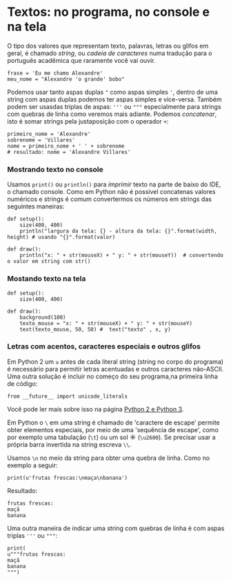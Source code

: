 # Textos: no programa, no console e na tela

O tipo dos valores que representam texto, palavras, letras ou glifos em geral, é chamado *string*, ou *cadeia de caracteres* numa tradução para o português acadêmica que raramente você vai ouvir.

```pyde
frase = 'Eu me chamo Alexandre'
meu_nome = "Alexandre 'o grande' bobo"
```

Podemos usar tanto aspas duplas `"`  como aspas simples `'`, dentro de uma string com aspas duplas podemos ter aspas simples e vice-versa. Também podem ser usasdas triplas de aspas: `'''` ou `"""` especialmente para strings com quebras de linha como veremos mais adiante. Podemos *concatenar*, isto é somar strings pela justaposição com o operador `+`:

```pyde
primeiro_nome = 'Alexandre'
sobrenome = 'Villares'
nome = primeiro_nome + ' ' + sobrenome
# resultado: nome = 'Alexandre Villares'
```

### Mostrando texto no console

Usamos `print()` ou `println()` para *imprimir* texto na parte de baixo do IDE, o chamado console. Como em Python não é possível concatenas valores numéricos e strings é comum convertermos os números em strings das seguintes maneiras: 

```pyde
def setup():
    size(400, 400)
    println("largura da tela: {} - altura da tela: {}".format(width, height) # usando "{}".format(valor)

def draw():
    println("x: " + str(mouseX) + " y: " + str(mouseY))  # convertendo o valor em string com str()
```

### Mostando texto na tela

```pyde
def setup():
    size(400, 400)

def draw():
    background(100)
    texto_mouse = "x: " + str(mouseX) + " y: " + str(mouseY) 
    text(texto_mouse, 50, 50) #  text("texto" , x, y) 
```

### Letras com acentos, caracteres especiais e outros glifos

Em Python 2 um `u` antes de cada literal string (string no corpo do programa) é necessário para permitir letras acentuadas e outros caracteres não-ASCII. Uma outra solução é incluir no começo do seu programa,na primeira linha de código:

```pyde
from __future__ import unicode_literals
```

Você pode ler mais sobre isso na página [Python 2 e Python 3](https://github.com/villares/material-aulas/blob/master/Processing-Python/futuro.md).

Em Python o `\` em uma string é chamado de 'caractere de escape' permite obter elementos especiais, por meio de uma 'sequência de escape', como por exemplo uma tabulação (`\t`) ou um sol ☀ (`\u2600`). Se precisar usar a própria barra invertida na string escreva `\\`.

Usamos `\n` no meio da string para obter uma quebra de linha. Como no exemplo a seguir:

```pyde
print(u'frutas frescas:\nmaça\nbanana')
```
Resultado:
```
frutas frescas:
maçã
banana
```

Uma outra maneira de indicar uma string com quebras de linha é com aspas triplas `'''` ou `"""`:
```pyde
print(
u"""frutas frescas:
maçã
banana
""")
```
